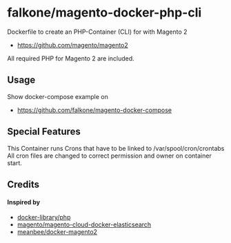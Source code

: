 # falkone/magento-docker-php-cli
Dockerfile to create an PHP-Container (CLI) for with Magento 2
- https://github.com/magento/magento2

All required PHP for Magento 2 are included.

## Usage
Show docker-compose example on
- https://github.com/falkone/magento-docker-compose

## Special Features
This Container runs Crons that have to be linked to /var/spool/cron/crontabs
All cron files are changed to correct permission and owner on container start.

## Credits

#### Inspired by 
- [docker-library/php](https://github.com/docker-library/php/blob/873725e57ec2fc5f2642dc0023676597bcc4bea9/7.2/alpine3.9/cli/Dockerfile)
- [magento/magento-cloud-docker-elasticsearch](https://hub.docker.com/r/magento/magento-cloud-docker-elasticsearch)
- [meanbee/docker-magento2](https://github.com/meanbee/docker-magento2)
